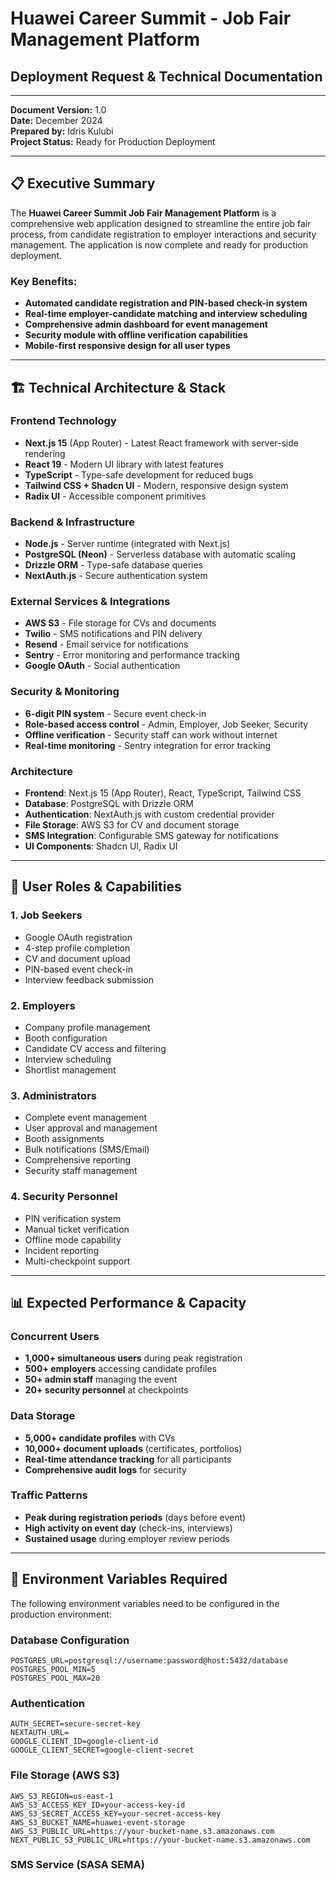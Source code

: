 # Huawei Career Summit - Job Fair Management Platform
## Deployment Request & Technical Documentation

---

**Document Version:** 1.0  
**Date:** December 2024  
**Prepared by:** Idris Kulubi  
**Project Status:** Ready for Production Deployment  

---

## 📋 Executive Summary

The **Huawei Career Summit Job Fair Management Platform** is a comprehensive web application designed to streamline the entire job fair process, from candidate registration to employer interactions and security management. The application is now complete and ready for production deployment.

### Key Benefits:
- **Automated candidate registration and PIN-based check-in system**
- **Real-time employer-candidate matching and interview scheduling**
- **Comprehensive admin dashboard for event management**
- **Security module with offline verification capabilities**
- **Mobile-first responsive design for all user types**

---

## 🏗️ Technical Architecture & Stack

### **Frontend Technology**
- **Next.js 15** (App Router) - Latest React framework with server-side rendering
- **React 19** - Modern UI library with latest features
- **TypeScript** - Type-safe development for reduced bugs
- **Tailwind CSS + Shadcn UI** - Modern, responsive design system
- **Radix UI** - Accessible component primitives

### **Backend & Infrastructure**
- **Node.js** - Server runtime (integrated with Next.js)
- **PostgreSQL (Neon)** - Serverless database with automatic scaling
- **Drizzle ORM** - Type-safe database queries
- **NextAuth.js** - Secure authentication system

### **External Services & Integrations**
- **AWS S3** - File storage for CVs and documents
- **Twilio** - SMS notifications and PIN delivery
- **Resend** - Email service for notifications
- **Sentry** - Error monitoring and performance tracking
- **Google OAuth** - Social authentication

### **Security & Monitoring**
- **6-digit PIN system** - Secure event check-in
- **Role-based access control** - Admin, Employer, Job Seeker, Security
- **Offline verification** - Security staff can work without internet
- **Real-time monitoring** - Sentry integration for error tracking

### **Architecture**

- **Frontend**: Next.js 15 (App Router), React, TypeScript, Tailwind CSS
- **Database**: PostgreSQL with Drizzle ORM
- **Authentication**: NextAuth.js with custom credential provider
- **File Storage**: AWS S3 for CV and document storage
- **SMS Integration**: Configurable SMS gateway for notifications
- **UI Components**: Shadcn UI, Radix UI

---

## 👥 User Roles & Capabilities

### **1. Job Seekers**
- Google OAuth registration
- 4-step profile completion
- CV and document upload
- PIN-based event check-in
- Interview feedback submission

### **2. Employers**
- Company profile management
- Booth configuration
- Candidate CV access and filtering
- Interview scheduling
- Shortlist management

### **3. Administrators**
- Complete event management
- User approval and management
- Booth assignments
- Bulk notifications (SMS/Email)
- Comprehensive reporting
- Security staff management

### **4. Security Personnel**
- PIN verification system
- Manual ticket verification
- Offline mode capability
- Incident reporting
- Multi-checkpoint support

---


## 📊 Expected Performance & Capacity

### **Concurrent Users**
- **1,000+ simultaneous users** during peak registration
- **500+ employers** accessing candidate profiles
- **50+ admin staff** managing the event
- **20+ security personnel** at checkpoints

### **Data Storage**
- **5,000+ candidate profiles** with CVs
- **10,000+ document uploads** (certificates, portfolios)
- **Real-time attendance tracking** for all participants
- **Comprehensive audit logs** for security

### **Traffic Patterns**
- **Peak during registration periods** (days  before event)
- **High activity on event day** (check-ins, interviews)
- **Sustained usage** during employer review periods

---


## 🔐 Environment Variables Required

The following environment variables need to be configured in the production environment:

### **Database Configuration**
```
POSTGRES_URL=postgresql://username:password@host:5432/database
POSTGRES_POOL_MIN=5
POSTGRES_POOL_MAX=20
```

### **Authentication**
```
AUTH_SECRET=secure-secret-key
NEXTAUTH_URL=
GOOGLE_CLIENT_ID=google-client-id
GOOGLE_CLIENT_SECRET=google-client-secret
```

### **File Storage (AWS S3)**
```env
AWS_S3_REGION=us-east-1
AWS_S3_ACCESS_KEY_ID=your-access-key-id
AWS_S3_SECRET_ACCESS_KEY=your-secret-access-key
AWS_S3_BUCKET_NAME=huawei-event-storage
AWS_S3_PUBLIC_URL=https://your-bucket-name.s3.amazonaws.com
NEXT_PUBLIC_S3_PUBLIC_URL=https://your-bucket-name.s3.amazonaws.com
```

### **SMS Service (SASA SEMA)**
```
